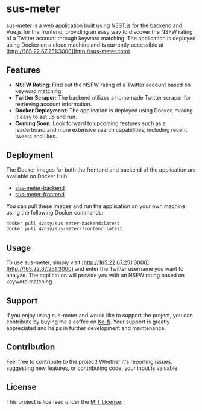 # sus-meter

sus-meter is a web application built using NEST.js for the backend and Vue.js for the frontend, providing an easy way to discover the NSFW rating of a Twitter account through keyword matching. The application is deployed using Docker on a cloud machine and is currently accessible at [http://165.22.67.251:3000](http://sus-meter.com).

## Features
- **NSFW Rating**: Find out the NSFW rating of a Twitter account based on keyword matching.
- **Twitter Scraper**: The backend utilizes a homemade Twitter scraper for retrieving account information.
- **Docker Deployment**: The application is deployed using Docker, making it easy to set up and run.
- **Coming Soon**: Look forward to upcoming features such as a leaderboard and more extensive search capabilities, including recent tweets and likes.

## Deployment

The Docker images for both the frontend and backend of the application are available on Docker Hub:

- [sus-meter-backend](https://hub.docker.com/repositories/42dsy/sus-meter-backend)
- [sus-meter-frontend](https://hub.docker.com/repositories/42dsy/sus-meter-frontend)

You can pull these images and run the application on your own machine using the following Docker commands:

```bash
docker pull 42dsy/sus-meter-backend:latest
docker pull 42dsy/sus-meter-frontend:latest
```

## Usage

To use sus-meter, simply visit [http://165.22.67.251:3000](http://165.22.67.251:3000) and enter the Twitter username you want to analyze. The application will provide you with an NSFW rating based on keyword matching.

## Support

If you enjoy using sus-meter and would like to support the project, you can contribute by buying me a coffee on [Ko-fi](https://ko-fi.com/susmeter). Your support is greatly appreciated and helps in further development and maintenance.

## Contribution

Feel free to contribute to the project! Whether it's reporting issues, suggesting new features, or contributing code, your input is valuable.

## License

This project is licensed under the [MIT License](LICENSE).
